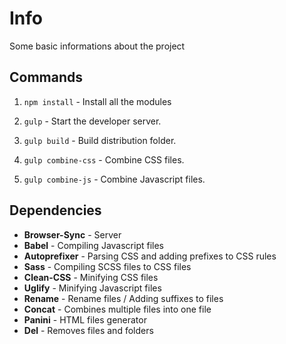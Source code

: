 # Info
Some basic informations about the project

## Commands

1. `npm install` - Install all the modules 

2. `gulp` - Start the developer server.

3. `gulp build` - Build distribution folder.

4. `gulp combine-css` - Combine CSS files.

5. `gulp combine-js` - Combine Javascript files.

## Dependencies

- **Browser-Sync** - Server
- **Babel** - Compiling Javascript files
- **Autoprefixer** - Parsing CSS and adding prefixes to CSS rules 
- **Sass** - Compiling SCSS files to CSS files
- **Clean-CSS** - Minifying CSS files
- **Uglify** - Minifying Javascript files
- **Rename** - Rename files / Adding suffixes to files
- **Concat** - Combines multiple files into one file
- **Panini** - HTML files generator
- **Del** - Removes files and folders